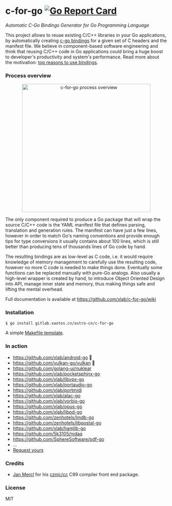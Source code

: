 # c-for-go [![Go Report Card](https://goreportcard.com/badge/github.com/xlab/c-for-go)](https://goreportcard.com/report/github.com/xlab/c-for-go)
_Automatic C-Go Bindings Generator for Go Programming Language_

This project allows to reuse existing C/C++ libraries in your Go applications, by automatically creating [c-go bindings](https://golang.org/cmd/cgo/) for a given set of C headers and the manifest file. We believe in component-based software engineering and think that reusing C/C++ code in Go applications could bring a huge boost to developer's productivity and system's performance. Read more about the motivation: [top reasons to use bindings](https://github.com/xlab/c-for-go/wiki/Top-5-reasons-to-use-bindings).

### Process overview

<p align="center">
    <img align="center" src="docs/overview.png" height="400px" alt="c-for-go process overview" />
</p>

The only component required to produce a Go package that will wrap the source C/C++ code is the YAML manifest file that defines parsing, translation and generation rules. The manifest can have just a few lines, however in order to match Go's naming conventions and provide enough tips for type conversions it usually contains about 100 lines, which is still better than producing tens of thousands lines of Go code by hand.

The resulting bindings are as low-level as C code, i.e. it would require knowledge of memory management to carefully use the resulting code, however no more C code is needed to make things done. Eventually some functions can be replaced manually with pure-Go analogs. Also usually a high-level wrapper is created by hand, to introduce Object Oriented Design into API, manage inner state and memory, thus making things safe and lifting the mental overhead.

Full documentation is available at https://github.com/xlab/c-for-go/wiki

### Installation

```bash
$ go install gitlab.xaotos.cn/astro-cn/c-for-go
```

A simple [Makefile template](https://github.com/xlab/c-for-go/wiki/Makefile-template).

### In action

* https://github.com/xlab/android-go 🌟
* https://github.com/vulkan-go/vulkan 🌟
* https://github.com/golang-ui/nuklear
* https://github.com/xlab/pocketsphinx-go
* https://github.com/xlab/libvpx-go
* https://github.com/xlab/portaudio-go
* https://github.com/xlab/portmidi
* https://github.com/xlab/alac-go
* https://github.com/xlab/vorbis-go
* https://github.com/xlab/opus-go
* https://github.com/xlab/libpd-go
* https://github.com/zenhotels/lmdb-go
* https://github.com/zenhotels/libpostal-go
* https://github.com/xlab/hamlib-go
* https://github.com/5k3105/nidaq
* https://github.com/SphereSoftware/pdf-go
* ...
* [Request yours](max@kc.vc)

### Credits

* [Jan Mercl](https://github.com/cznic) for his [cznic/cc](https://gitlab.com/cznic/cc) C99 compiler front end package.

### License

MIT
